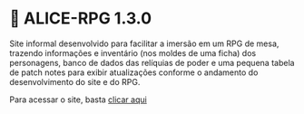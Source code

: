 # 🎲 ALICE-RPG 1.3.0

Site informal desenvolvido para facilitar a imersão em um RPG de mesa, trazendo informações e inventário (nos moldes de uma ficha) dos personagens, banco de dados das relíquias de poder e uma pequena tabela de patch notes para exibir atualizações conforme o andamento do desenvolvimento do site e do RPG.

Para acessar o site, basta [clicar aqui](https://alice-rpg.netlify.app/)
